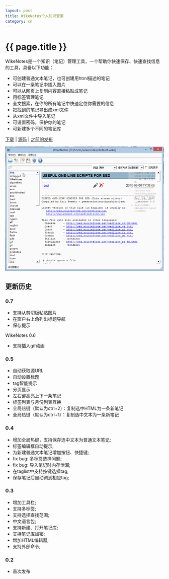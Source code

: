 ```yaml
---
layout: post
title: WikeNotes个人知识管家
category: cn
---
```


{{ page.title }}
================


WikeNotes是一个知识（笔记）管理工具，一个帮助你快速保存、快速查找信息的工具，具备以下功能：

* 可创建普通文本笔记，也可创建用html描述的笔记
* 可以在一条笔记中插入图片
* 可以从网页上复制内容直接粘贴成笔记
* 用标签管理笔记
* 全文搜索，在你的所有笔记中快速定位你需要的信息
* 把找到的笔记导出成xml文件
* 从xml文件中导入笔记
* 可设置密码，保护你的笔记
* 可新建多个不同的笔记库

[下载](/assets/downloads/wikenotes.zip) | [源码](https://github.com/brookhong/wikenotes) | [之前的发布](http://www.newsmth.net/nForum/#!article/NewSoftware/19915)

![Screencast of WikeNotes](/assets/images/wikenotes.gif)

## 更新历史

### 0.7
* 支持从剪切板粘贴图片
* 在窗户右上角列出标题导航
* 保存提示

WikeNotes 0.6
* 支持插入gif动画

### 0.5
* 自动获取源URL
* 自动设置标题
* tag智能提示
* 分页显示
* 左右键高亮上下一条笔记
* 标签列表与月份列表互换
* 全局热键（默认为ctrl+2）：复制选中HTML为一条新笔记
* 全局热键（默认为ctrl+1）：复制选中文本为一条新笔记

### 0.4
* 增加全局热键，支持保存选中文本为普通文本笔记;
* 标签编辑框自动提示;
* 为新建普通文本笔记增加按钮、快捷键;
* fix bug: 多标签选择问题;
* fix bug: 导入笔记时内存泄漏;
* 在taglist中支持按键选择tag;
* 保存笔记后自动调到相应tag;

### 0.3
* 增加工具栏;
* 支持多标签;
* 支持选择查找范围;
* 中文语言包;
* 支持新建、打开笔记库;
* 支持笔记库加密;
* 增加HTML编辑器;
* 支持外部命令;

### 0.2
* 首次发布
